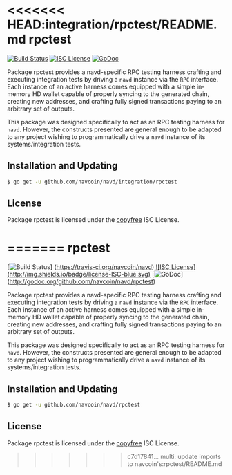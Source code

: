 <<<<<<< HEAD:integration/rpctest/README.md
rpctest
=======

[![Build Status](http://img.shields.io/travis/navcoin/navd.svg)](https://travis-ci.org/navcoin/navd)
[![ISC License](http://img.shields.io/badge/license-ISC-blue.svg)](http://copyfree.org)
[![GoDoc](https://img.shields.io/badge/godoc-reference-blue.svg)](http://godoc.org/github.com/navcoin/navd/integration/rpctest)

Package rpctest provides a navd-specific RPC testing harness crafting and
executing integration tests by driving a `navd` instance via the `RPC`
interface. Each instance of an active harness comes equipped with a simple
in-memory HD wallet capable of properly syncing to the generated chain,
creating new addresses, and crafting fully signed transactions paying to an
arbitrary set of outputs.

This package was designed specifically to act as an RPC testing harness for
`navd`. However, the constructs presented are general enough to be adapted to
any project wishing to programmatically drive a `navd` instance of its
systems/integration tests.

## Installation and Updating

```bash
$ go get -u github.com/navcoin/navd/integration/rpctest
```

## License

Package rpctest is licensed under the [copyfree](http://copyfree.org) ISC
License.

=======
rpctest
=======

[![Build Status](http://img.shields.io/travis/navcoin/navd.svg)]
(https://travis-ci.org/navcoin/navd) [![ISC License]
(http://img.shields.io/badge/license-ISC-blue.svg)](http://copyfree.org)
[![GoDoc](https://img.shields.io/badge/godoc-reference-blue.svg)]
(http://godoc.org/github.com/navcoin/navd/rpctest)

Package rpctest provides a navd-specific RPC testing harness crafting and
executing integration tests by driving a `navd` instance via the `RPC`
interface. Each instance of an active harness comes equipped with a simple
in-memory HD wallet capable of properly syncing to the generated chain,
creating new addresses, and crafting fully signed transactions paying to an
arbitrary set of outputs. 

This package was designed specifically to act as an RPC testing harness for
`navd`. However, the constructs presented are general enough to be adapted to
any project wishing to programmatically drive a `navd` instance of its
systems/integration tests. 

## Installation and Updating

```bash
$ go get -u github.com/navcoin/navd/rpctest
```

## License


Package rpctest is licensed under the [copyfree](http://copyfree.org) ISC
License.

>>>>>>> c7d17841... multi: update imports to navcoin's:rpctest/README.md
